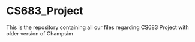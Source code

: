 # CS683_Project
This is the repository containing all our files regarding CS683 Project with older version of Champsim
